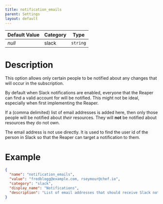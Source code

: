 ```yaml
---
title: notification_emails
parent: Settings
layout: default
---
```


| Default Value | Category | Type |
|---|---|---|
| _null_ | slack | `string` |

# Description

This option allows only certain people to be notified about any changes that will occur in the subscription.

By default when Slack notifications are enabled, everyone that the Reaper can find a valid account for will be notified. This might not be ideal, especially when first implementing the Reaper.

If a (comma delimited) list of email addresses is added here, then only those people will be notified about _their_ resources. They will **not** be notified about resources they do not own.

The email address is not use directly. It is used to find the user id of the person in Slack so that the Reaper can target a notification to them.

# Example

```json
{
  "name": "notification_emails",
  "value": "fredblogg@example.com, rseymour@chef.io",
  "category": "slack",
  "display_name": "Notifications",
  "description": "List of email addresses that should receive Slack notifications from the reaper"
}
```
